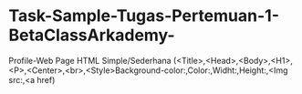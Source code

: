 # Task-Sample-Tugas-Pertemuan-1-BetaClassArkademy-
Profile-Web Page HTML Simple/Sederhana (&lt;Title>,&lt;Head>,&lt;Body>,&lt;H1>,&lt;P>,&lt;Center>,&lt;br>,&lt;Style>Background-color:,Color:,Widht:,Height:,&lt;Img src:,&lt;a href)
